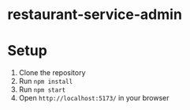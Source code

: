 # restaurant-service-admin

# Setup
1. Clone the repository
2. Run `npm install`
3. Run `npm start`
4. Open `http://localhost:5173/` in your browser
